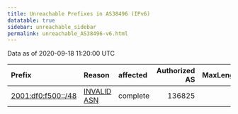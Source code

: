 ```yaml
---
title: Unreachable Prefixes in AS38496 (IPv6)
datatable: true
sidebar: unreachable_sidebar
permalink: unreachable_AS38496-v6.html
---
```


Data as of 2020-09-18 11:20:00 UTC


<div class="datatable-begin"></div>

| Prefix                                                         | Reason                                                                                                    | affected   |   Authorized AS |   MaxLength | Anchor                                       |   unreachable /48s |
|:---------------------------------------------------------------|:----------------------------------------------------------------------------------------------------------|:-----------|----------------:|------------:|:---------------------------------------------|-------------------:|
| [2001:df0:f500::/48](https://stat.ripe.net/2001:df0:f500::/48) | [INVALID ASN](https://rpki-validator.ripe.net/announcement-preview?asn=AS38496&prefix=2001:df0:f500::/48) | complete   |          136825 |          48 | [APNIC](unreachable_APNIC_RPKI_Root-v6.html) |                  1 |

<div class="datatable-end"></div>